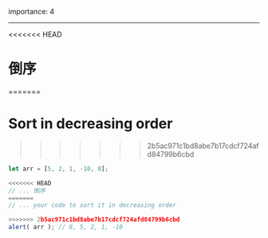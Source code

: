importance: 4

---

<<<<<<< HEAD
# 倒序
=======
# Sort in decreasing order
>>>>>>> 2b5ac971c1bd8abe7b17cdcf724afd84799b6cbd

```js
let arr = [5, 2, 1, -10, 8];

<<<<<<< HEAD
// ... 倒序
=======
// ... your code to sort it in decreasing order

>>>>>>> 2b5ac971c1bd8abe7b17cdcf724afd84799b6cbd
alert( arr ); // 8, 5, 2, 1, -10
```

